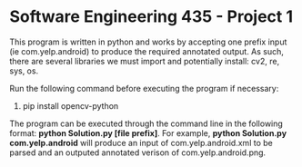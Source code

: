 # Software Engineering 435 - Project 1

This program is written in python and works by accepting one prefix input (ie com.yelp.android) to produce the required annotated output. As such, there are several libraries we must import and potentially install: cv2, re, sys, os. 

Run the following command before executing the program if necessary:
1. pip install opencv-python

The program can be executed through the command line in the following format: **python Solution.py [file prefix]**. For example, **python Solution.py com.yelp.android** will produce an input of com.yelp.android.xml to be parsed and an outputed annotated verison of com.yelp.android.png.
